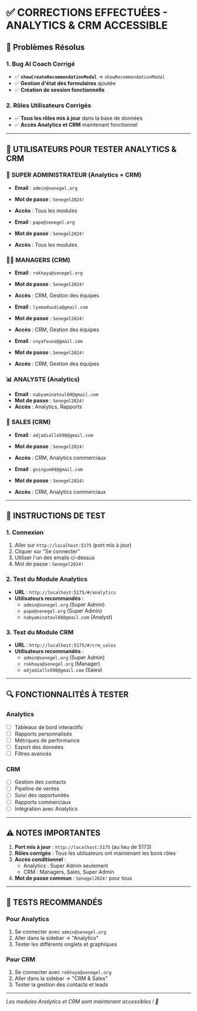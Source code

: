 # ✅ CORRECTIONS EFFECTUÉES - ANALYTICS & CRM ACCESSIBLE

## 🔧 **Problèmes Résolus**

### 1. **Bug AI Coach Corrigé**
- ✅ **`showCreateRecommendationModal`** → `showRecommendationModal`
- ✅ **Gestion d'état des formulaires** ajoutée
- ✅ **Création de session fonctionnelle**

### 2. **Rôles Utilisateurs Corrigés**
- ✅ **Tous les rôles mis à jour** dans la base de données
- ✅ **Accès Analytics et CRM** maintenant fonctionnel

---

## 🔐 **UTILISATEURS POUR TESTER ANALYTICS & CRM**

### 👑 **SUPER ADMINISTRATEUR** (Analytics + CRM)
- **Email** : `admin@senegel.org`
- **Mot de passe** : `Senegel2024!`
- **Accès** : Tous les modules

- **Email** : `pape@senegel.org`
- **Mot de passe** : `Senegel2024!`
- **Accès** : Tous les modules

### 👨‍💼 **MANAGERS** (CRM)
- **Email** : `rokhaya@senegel.org`
- **Mot de passe** : `Senegel2024!`
- **Accès** : CRM, Gestion des équipes

- **Email** : `lyamadoudia@gmail.com`
- **Mot de passe** : `Senegel2024!`
- **Accès** : CRM, Gestion des équipes

- **Email** : `cnyafouna@gmail.com`
- **Mot de passe** : `Senegel2024!`
- **Accès** : CRM, Gestion des équipes

### 📊 **ANALYSTE** (Analytics)
- **Email** : `nabyaminatoul08@gmail.com`
- **Mot de passe** : `Senegel2024!`
- **Accès** : Analytics, Rapports

### 💼 **SALES** (CRM)
- **Email** : `adjadiallo598@gmail.com`
- **Mot de passe** : `Senegel2024!`
- **Accès** : CRM, Analytics commerciaux

- **Email** : `gningue04@gmail.com`
- **Mot de passe** : `Senegel2024!`
- **Accès** : CRM, Analytics commerciaux

---

## 🚀 **INSTRUCTIONS DE TEST**

### 1. **Connexion**
1. Aller sur `http://localhost:5175` (port mis à jour)
2. Cliquer sur "Se connecter"
3. Utiliser l'un des emails ci-dessus
4. Mot de passe : `Senegel2024!`

### 2. **Test du Module Analytics**
- **URL** : `http://localhost:5175/#/analytics`
- **Utilisateurs recommandés** :
  - `admin@senegel.org` (Super Admin)
  - `pape@senegel.org` (Super Admin)
  - `nabyaminatoul08@gmail.com` (Analyst)

### 3. **Test du Module CRM**
- **URL** : `http://localhost:5175/#/crm_sales`
- **Utilisateurs recommandés** :
  - `admin@senegel.org` (Super Admin)
  - `rokhaya@senegel.org` (Manager)
  - `adjadiallo598@gmail.com` (Sales)

---

## 🔍 **FONCTIONNALITÉS À TESTER**

### Analytics
- [ ] Tableaux de bord interactifs
- [ ] Rapports personnalisés
- [ ] Métriques de performance
- [ ] Export des données
- [ ] Filtres avancés

### CRM
- [ ] Gestion des contacts
- [ ] Pipeline de ventes
- [ ] Suivi des opportunités
- [ ] Rapports commerciaux
- [ ] Intégration avec Analytics

---

## ⚠️ **NOTES IMPORTANTES**

1. **Port mis à jour** : `http://localhost:5175` (au lieu de 5173)
2. **Rôles corrigés** : Tous les utilisateurs ont maintenant les bons rôles
3. **Accès conditionnel** : 
   - Analytics : Super Admin seulement
   - CRM : Managers, Sales, Super Admin
4. **Mot de passe commun** : `Senegel2024!` pour tous

---

## 🎯 **TESTS RECOMMANDÉS**

### Pour Analytics
1. Se connecter avec `admin@senegel.org`
2. Aller dans la sidebar → "Analytics"
3. Tester les différents onglets et graphiques

### Pour CRM
1. Se connecter avec `rokhaya@senegel.org`
2. Aller dans la sidebar → "CRM & Sales"
3. Tester la gestion des contacts et leads

---

*Les modules Analytics et CRM sont maintenant accessibles ! 🚀*
